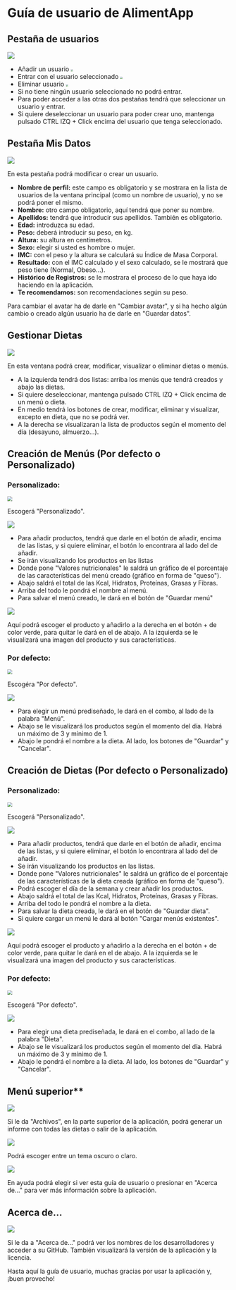 # **Guía de usuario de AlimentApp**





## **Pestaña de usuarios**

![](E:\2020-2021\DAD\Eclipse\AlimentApp\AlimentApp\src\main\resources\images\screenshot\screenshotViewUsers.PNG)

-  Añadir un usuario <img src="E:\2020-2021\DAD\Eclipse\AlimentApp\AlimentApp\src\main\resources\images\screenshot\screenshotMainButtonAdd.PNG" style="zoom:33%;" />
- Entrar con el usuario seleccionado <img src="E:\2020-2021\DAD\Eclipse\AlimentApp\AlimentApp\src\main\resources\images\screenshot\screenshotMainButtonEnter.PNG" style="zoom:33%;" />
- Eliminar usuario <img src="E:\2020-2021\DAD\Eclipse\AlimentApp\AlimentApp\src\main\resources\images\screenshot\screenshotMainButtonDelete.PNG" style="zoom:33%;" />
- Si no tiene ningún usuario seleccionado no podrá entrar.
- Para poder acceder a las otras dos pestañas tendrá que seleccionar un usuario y entrar.
- Si quiere deseleccionar un usuario para poder crear uno, mantenga pulsado CTRL IZQ + Click encima del usuario que tenga seleccionado.



## **Pestaña Mis Datos**

![](E:\2020-2021\DAD\Eclipse\AlimentApp\AlimentApp\src\main\resources\images\screenshot\screenshotDatas.PNG)

En esta pestaña podrá modificar o crear un usuario.

- **Nombre de perfil:** este campo es obligatorio y se mostrara en la lista de usuarios de la ventana principal (como un nombre de usuario), y no se podrá poner el mismo.
- **Nombre:** otro campo obligatorio, aquí tendrá que poner su nombre.
- **Apellidos:** tendrá que introducir sus apellidos. También es obligatorio.
- **Edad:** introduzca su edad.
- **Peso:** deberá introducir su peso, en kg.
- **Altura:** su altura en centímetros.
- **Sexo:** elegir si usted es hombre o mujer.
- **IMC:** con el peso y la altura se calculará su Índice de Masa Corporal.
- **Resultado:** con el IMC calculado y el sexo calculado, se le mostrará que peso tiene (Normal, Obeso...).
- **Histórico de Registros:** se le mostrara el proceso de lo que haya ido haciendo en la aplicación.
- **Te recomendamos:** son recomendaciones según su peso.

Para cambiar el avatar ha de darle en "Cambiar avatar", y si ha hecho algún cambio o creado algún usuario ha de darle en "Guardar datos".



## **Gestionar Dietas**

![](E:\2020-2021\DAD\Eclipse\AlimentApp\AlimentApp\src\main\resources\images\screenshot\screenshotManageDiets.PNG)

En esta ventana podrá crear, modificar, visualizar o eliminar dietas o menús.

- A la izquierda tendrá dos listas: arriba los menús que tendrá creados y abajo las dietas.
- Si quiere deseleccionar, mantenga pulsado CTRL IZQ + Click encima de un menú o dieta.
- En medio tendrá los botones de crear, modificar, eliminar y visualizar, excepto en dieta, que no se podrá ver.
- A la derecha se visualizaran la lista de productos según el momento del día (desayuno, almuerzo...).



## **Creación de Menús (Por defecto o Personalizado)**

### Personalizado:

<img src="E:\2020-2021\DAD\Eclipse\AlimentApp\AlimentApp\src\main\resources\images\screenshot\screenshotChooseMenu.PNG" style="zoom:67%;" />

Escogerá "Personalizado".

![](E:\2020-2021\DAD\Eclipse\AlimentApp\AlimentApp\src\main\resources\images\screenshot\screenshotPersonalizedMenu.PNG)

- Para añadir productos, tendrá que darle en el botón de añadir, encima de las listas, y si quiere eliminar, el botón lo encontrara al lado del de añadir.
- Se irán visualizando los productos en las listas
- Donde pone "Valores nutricionales" le saldrá un gráfico de el porcentaje de las características del menú creado (gráfico en forma de "queso").
- Abajo saldrá el total de las Kcal, Hidratos, Proteínas, Grasas y Fibras.
- Arriba del todo le pondrá el nombre al menú.
- Para salvar el menú creado, le dará en el botón de "Guardar menú"

![](E:\2020-2021\DAD\Eclipse\AlimentApp\AlimentApp\src\main\resources\images\screenshot\screenshotChooseProduct.PNG)

Aquí podrá escoger el producto y añadirlo a la derecha en el botón + de color verde, para quitar le dará en el de abajo. A la izquierda se le visualizará una imagen del producto y sus características.

### **Por defecto:**

<img src="E:\2020-2021\DAD\Eclipse\AlimentApp\AlimentApp\src\main\resources\images\screenshot\screenshotChooseMenu.PNG" style="zoom:67%;" />

Escogéra "Por defecto".

![](E:\2020-2021\DAD\Eclipse\AlimentApp\AlimentApp\src\main\resources\images\screenshot\screenshotDefaultMenu.PNG)

- Para elegir un menú prediseñado, le dará en el combo, al lado de la palabra "Menú".
- Abajo se le visualizará los productos según el momento del día. Habrá un máximo de 3 y mínimo de 1.
- Abajo le pondrá el nombre a la dieta. Al lado, los botones de "Guardar" y "Cancelar".



## **Creación de Dietas (Por defecto o Personalizado)**

### Personalizado:

<img src="E:\2020-2021\DAD\Eclipse\AlimentApp\AlimentApp\src\main\resources\images\screenshot\screenshotChooseDiet.PNG" style="zoom:67%;" />

Escogerá "Personalizado".

![](E:\2020-2021\DAD\Eclipse\AlimentApp\AlimentApp\src\main\resources\images\screenshot\screenshotPersonalizedDiet.PNG)

- Para añadir productos, tendrá que darle en el botón de añadir, encima de las listas, y si quiere eliminar, el botón lo encontrara al lado del de añadir.
- Se irán visualizando los productos en las listas.
- Donde pone "Valores nutricionales" le saldrá un gráfico de el porcentaje de las características de la dieta creada (gráfico en forma de "queso").
- Podrá escoger el día de la semana y crear añadir los productos.
- Abajo saldrá el total de las Kcal, Hidratos, Proteínas, Grasas y Fibras.
- Arriba del todo le pondrá el nombre a la dieta.
- Para salvar la dieta creada, le dará en el botón de "Guardar dieta".
- Si quiere cargar un menú le dará al botón "Cargar menús existentes".

![](E:\2020-2021\DAD\Eclipse\AlimentApp\AlimentApp\src\main\resources\images\screenshot\screenshotChooseProduct.PNG)

Aquí podrá escoger el producto y añadirlo a la derecha en el botón + de color verde, para quitar le dará en el de abajo. A la izquierda se le visualizará una imagen del producto y sus características.

### **Por defecto:**

<img src="E:\2020-2021\DAD\Eclipse\AlimentApp\AlimentApp\src\main\resources\images\screenshot\screenshotChooseDiet.PNG" style="zoom:67%;" />

Escogerá "Por defecto".

![](E:\2020-2021\DAD\Eclipse\AlimentApp\AlimentApp\src\main\resources\images\screenshot\screenshotDefaultDiet.PNG)

- Para elegir una dieta prediseñada, le dará en el combo, al lado de la palabra "Dieta".
- Abajo se le visualizará los productos según el momento del día. Habrá un máximo de 3 y mínimo de 1.
- Abajo le pondrá el nombre a la dieta. Al lado, los botones de "Guardar" y "Cancelar".



## Menú superior**

![](E:\2020-2021\DAD\Eclipse\AlimentApp\AlimentApp\src\main\resources\images\screenshot\screenshotMainMenuArchives.PNG)

Si le da "Archivos", en la parte superior de la aplicación, podrá generar un informe con todas las dietas o salir de la aplicación.





![](E:\2020-2021\DAD\Eclipse\AlimentApp\AlimentApp\src\main\resources\images\screenshot\screenshotMainMenuTheme.PNG)

Podrá escoger entre un tema oscuro o claro.





![](E:\2020-2021\DAD\Eclipse\AlimentApp\AlimentApp\src\main\resources\images\screenshot\screenshotMainMenuHelp.PNG)

En ayuda podrá elegir si ver esta guía de usuario o presionar en "Acerca de..." para ver más información sobre la aplicación.



## **Acerca de...**

![](E:\2020-2021\DAD\Eclipse\AlimentApp\AlimentApp\src\main\resources\images\screenshot\screenshotAbout.PNG)

Si le da a "Acerca de..." podrá ver los nombres de los desarrolladores y acceder a su GitHub. También visualizará la versión de la aplicación y la licencia.



Hasta aquí la guía de usuario, muchas gracias por usar la aplicación y, ¡buen provecho!